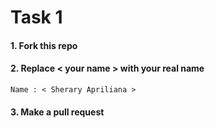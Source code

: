 # Task 1

#### 1. Fork this repo

#### 2. Replace < your name > with your real name

```
Name : < Sherary Apriliana >  
```

#### 3. Make a pull request
